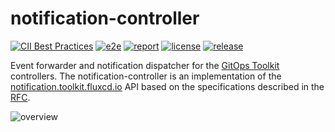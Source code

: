 # notification-controller

[![CII Best Practices](https://bestpractices.coreinfrastructure.org/projects/4791/badge)](https://bestpractices.coreinfrastructure.org/projects/4791)
[![e2e](https://github.com/fluxcd/notification-controller/workflows/e2e/badge.svg)](https://github.com/fluxcd/notification-controller/actions)
[![report](https://goreportcard.com/badge/github.com/fluxcd/notification-controller)](https://goreportcard.com/report/github.com/fluxcd/notification-controller)
[![license](https://img.shields.io/github/license/fluxcd/notification-controller.svg)](https://github.com/fluxcd/notification-controller/blob/main/LICENSE)
[![release](https://img.shields.io/github/release/fluxcd/notification-controller/all.svg)](https://github.com/fluxcd/notification-controller/releases)

Event forwarder and notification dispatcher for the [GitOps Toolkit](https://fluxcd.io/flux/components/) controllers.
The notification-controller is an implementation of the [notification.toolkit.fluxcd.io](docs/spec/v1beta3/README.md)
API based on the specifications described in the [RFC](docs/spec/README.md).

![overview](docs/diagrams/notification-controller-overview.png)
